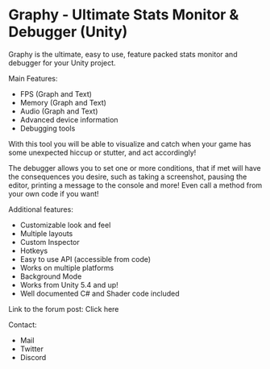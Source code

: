 # Graphy - Ultimate Stats Monitor & Debugger (Unity)
Graphy is the ultimate, easy to use, feature packed stats monitor and debugger for your Unity project.

Main Features: 
- FPS (Graph and Text) 
- Memory (Graph and Text) 
- Audio (Graph and Text) 
- Advanced device information 
- Debugging tools 

With this tool you will be able to visualize and catch when your game has some unexpected hiccup or stutter, and act accordingly! 

The debugger allows you to set one or more conditions, that if met will have the consequences you desire, such as taking a screenshot, pausing the editor, printing a message to the console and more! Even call a method from your own code if you want! 

Additional features: 
- Customizable look and feel 
- Multiple layouts 
- Custom Inspector 
- Hotkeys 
- Easy to use API (accessible from code) 
- Works on multiple platforms 
- Background Mode 
- Works from Unity 5.4 and up! 
- Well documented C# and Shader code included 

Link to the forum post: Click here 

Contact: 
- Mail 
- Twitter 
- Discord 

